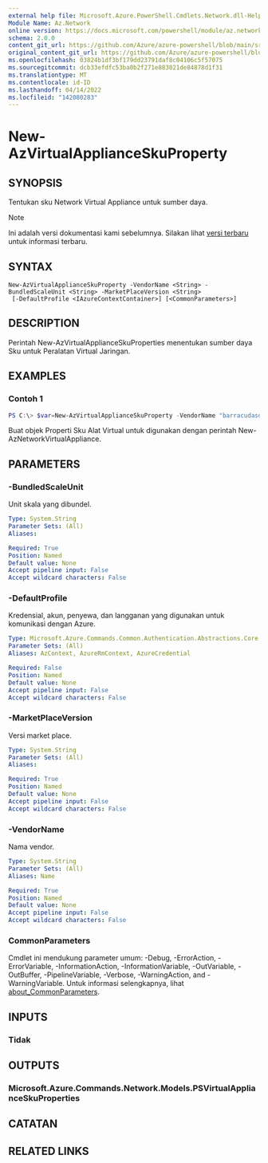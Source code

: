 ```yaml
---
external help file: Microsoft.Azure.PowerShell.Cmdlets.Network.dll-Help.xml
Module Name: Az.Network
online version: https://docs.microsoft.com/powershell/module/az.network/new-azvirtualapplianceskuproperty
schema: 2.0.0
content_git_url: https://github.com/Azure/azure-powershell/blob/main/src/Network/Network/help/New-AzVirtualApplianceSkuProperty.md
original_content_git_url: https://github.com/Azure/azure-powershell/blob/main/src/Network/Network/help/New-AzVirtualApplianceSkuProperty.md
ms.openlocfilehash: 03824b1df3bf179dd23791daf8c04106c5f57075
ms.sourcegitcommit: dcb33efdfc53ba0b2f271e883021de84878d1f31
ms.translationtype: MT
ms.contentlocale: id-ID
ms.lasthandoff: 04/14/2022
ms.locfileid: "142080283"
---
```

# New-AzVirtualApplianceSkuProperty

## SYNOPSIS
Tentukan sku Network Virtual Appliance untuk sumber daya.

> [!NOTE]
>Ini adalah versi dokumentasi kami sebelumnya. Silakan lihat [versi terbaru](/powershell/module/az.network/new-azvirtualapplianceskuproperty) untuk informasi terbaru.

## SYNTAX

```
New-AzVirtualApplianceSkuProperty -VendorName <String> -BundledScaleUnit <String> -MarketPlaceVersion <String>
 [-DefaultProfile <IAzureContextContainer>] [<CommonParameters>]
```

## DESCRIPTION
Perintah New-AzVirtualApplianceSkuProperties menentukan sumber daya Sku untuk Peralatan Virtual Jaringan.

## EXAMPLES

### Contoh 1
```powershell
PS C:\> $var=New-AzVirtualApplianceSkuProperty -VendorName "barracudasdwanrelease" -BundledScaleUnit 1 -MarketPlaceVersion 'latest'
```

Buat objek Properti Sku Alat Virtual untuk digunakan dengan perintah New-AzNetworkVirtualAppliance. 

## PARAMETERS

### -BundledScaleUnit
Unit skala yang dibundel.

```yaml
Type: System.String
Parameter Sets: (All)
Aliases:

Required: True
Position: Named
Default value: None
Accept pipeline input: False
Accept wildcard characters: False
```

### -DefaultProfile
Kredensial, akun, penyewa, dan langganan yang digunakan untuk komunikasi dengan Azure.

```yaml
Type: Microsoft.Azure.Commands.Common.Authentication.Abstractions.Core.IAzureContextContainer
Parameter Sets: (All)
Aliases: AzContext, AzureRmContext, AzureCredential

Required: False
Position: Named
Default value: None
Accept pipeline input: False
Accept wildcard characters: False
```

### -MarketPlaceVersion
Versi market place.

```yaml
Type: System.String
Parameter Sets: (All)
Aliases:

Required: True
Position: Named
Default value: None
Accept pipeline input: False
Accept wildcard characters: False
```

### -VendorName
Nama vendor.

```yaml
Type: System.String
Parameter Sets: (All)
Aliases: Name

Required: True
Position: Named
Default value: None
Accept pipeline input: False
Accept wildcard characters: False
```

### CommonParameters
Cmdlet ini mendukung parameter umum: -Debug, -ErrorAction, -ErrorVariable, -InformationAction, -InformationVariable, -OutVariable, -OutBuffer, -PipelineVariable, -Verbose, -WarningAction, and -WarningVariable. Untuk informasi selengkapnya, lihat [about_CommonParameters](http://go.microsoft.com/fwlink/?LinkID=113216).

## INPUTS

### Tidak

## OUTPUTS

### Microsoft.Azure.Commands.Network.Models.PSVirtualApplianceSkuProperties

## CATATAN

## RELATED LINKS
